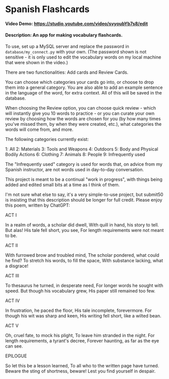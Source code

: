 # Spanish Flashcards
#### Video Demo:  https://studio.youtube.com/video/svyoubYb7s8/edit
#### Description: An app for making vocabulary flashcards.

To use, set up a MySQL server and replace the password in `database/my_connect.py` with your own. (The password shown is
not sensitive - it is only used to edit the vocabulary words on my local machine that were shown in the video.)

There are two functionalities: Add cards and Review Cards.

You can choose which categories your cards go into, or choose to drop them into a general category. You are also able to add an example sentence in the language of the word, for extra context. All of this will be saved in the database.

When choosing the Review option, you can choose quick review - which will instantly give you 10 words to practice - or you can curate your own review by choosing how the words are chosen for you (by how many times you've missed them, by when they were created, etc.), what categories the words will come from, and more.

The following categories currently exist:

1: All
2: Materials
3: Tools and Weapons
4: Outdoors
5: Body and Physical Bodily Actions
6: Clothing
7: Animals
8: People
9: Infrequently used

The "Infrequently used" category is used for words that, on advice from my Spanish instructor, are not words used in day-to-day conversation.

This project is meant to be a continual "work in progress", with things being added and edited small bits at a time as I think of them.

I'm not sure what else to say, it's a very simple-to-use project, but submit50 is insisting that this description should be longer for full credit. Please enjoy this poem, written by ChatGPT:

ACT I

In a realm of words, a scholar did dwell,
With quill in hand, his story to tell.
But alas! His tale fell short, you see,
For length requirements were not meant to be.

ACT II

With furrowed brow and troubled mind,
The scholar pondered, what could he find?
To stretch his words, to fill the space,
With substance lacking, what a disgrace!

ACT III

To thesaurus he turned, in desperate need,
For longer words he sought with speed.
But though his vocabulary grew,
His paper still remained too few.

ACT IV

In frustration, he paced the floor,
His tale incomplete, forevermore.
For though his wit was sharp and keen,
His writing fell short, like a wilted bean.

ACT V

Oh, cruel fate, to mock his plight,
To leave him stranded in the night.
For length requirements, a tyrant's decree,
Forever haunting, as far as the eye can see.

EPILOGUE

So let this be a lesson learned,
To all who to the written page have turned.
Beware the sting of shortness, beware!
Lest you find yourself in despair.
